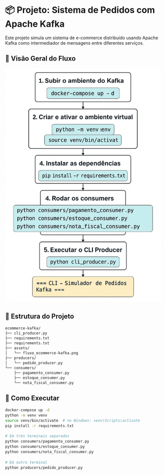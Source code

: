 # 📦 Projeto: Sistema de Pedidos com Apache Kafka

Este projeto simula um sistema de e-commerce distribuído usando Apache Kafka como intermediador de mensagens entre diferentes serviços.

## 📸 Visão Geral do Fluxo

![Fluxo de Kafka](./assets/fluxo_ecommerce-kafka.png)

## 📂 Estrutura do Projeto

```
ecommerce-kafka/
├── cli_producer.py
├── requirements.txt
├── requirements.txt
├── assets/
│   └── fluxo_ecommerce-kafka.png
├── producers/
│   └── pedido_producer.py
└── consumers/
    ├── pagamento_consumer.py
    ├── estoque_consumer.py
    └── nota_fiscal_consumer.py
```

## 🚀 Como Executar

```bash
docker-compose up -d
python -m venv venv
source venv/bin/activate  # no Windows: venv\Scripts\activate
pip install -r requirements.txt

# Em três terminais separados
python consumers/pagamento_consumer.py
python consumers/estoque_consumer.py
python consumers/nota_fiscal_consumer.py

# Em outro terminal
python producers/pedido_producer.py
```
